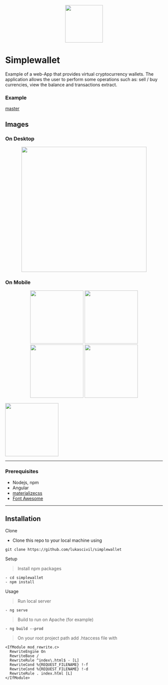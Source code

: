 <p align="center">
<img src="http://lukascivil.com.br/githubimages/simplewallet/Figure_1.png" width="120">
</p>

# Simplewallet
Example of a web-App that provides virtual cryptocurrency wallets. The application allows the user to perform some operations such as: sell / buy currencies, view the balance and transactions extract.

### Example
[master](http://simplewallet.lukascivil.com.br/login)

## Images
### On Desktop
<p align="center">
<img src="http://lukascivil.com.br/githubimages/simplewallet/Figure_2.png" width="400">
</p>

### On Mobile
<p align="center">
  <img src="http://lukascivil.com.br/githubimages/simplewallet/Figure_3.png" width="170">

  <img src="http://lukascivil.com.br/githubimages/simplewallet/Figure_4.png" width="170">

  <img src="http://lukascivil.com.br/githubimages/simplewallet/Figure_5.png" width="170">

  <img src="http://lukascivil.com.br/githubimages/simplewallet/Figure_6.png" width="170">
  </p>

  <img src="http://lukascivil.com.br/githubimages/simplewallet/Figure_7.png" width="170">
</p>

---
### Prerequisites
- Nodejs, npm
- Angular
- [materializecss](https://materializecss.com/)
- [Font Awesome](https://fontawesome.com/v4.7.0/icons/)

---
## Installation

Clone
- Clone this repo to your local machine using 
```
git clone https://github.com/lukascivil/simplewallet
```
Setup
>Install npm packages
```
- cd simplewallet
- npm install
```
Usage
>Run local server
```
- ng serve
```
>Build to run on Apache (for example)
```
- ng build --prod
```
>On your root project path add .htaccess file with
```
<IfModule mod_rewrite.c>
  RewriteEngine On
  RewriteBase /
  RewriteRule ^index\.html$ - [L]
  RewriteCond %{REQUEST_FILENAME} !-f
  RewriteCond %{REQUEST_FILENAME} !-d
  RewriteRule . index.html [L]
</IfModule>
```
